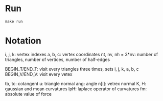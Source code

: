 # Run

	make run

# Notation

i, j, k: vertex indexes
a, b, c: vertex coordinates
nt, nv, nh = 3*nv: number of triangles, number of vertices, number of half-edges

BEGIN_T/END_T: visit every triangles three times, sets i, j, k, a, b, c
BEGIN_V/END_V: visit every vetex

tb, tc: cotangent
u: triangle normal
ang: angle
n[i]: vetrex normal
K, H: gaussian and mean curvatures
lpH: laplace operator of curvatures
fm: absolute value of force
